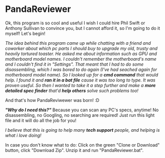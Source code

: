 # PandaReviewer

Ok, this program is so cool and useful I wish I could hire Phil Swift or Anthony Sullivan to convince you, but I cannot afford it, so I'm going to do it myself! Let's begin!

*The idea behind this program came up while chatting with a friend and coworker about which pc parts I should buy to upgrade my old, trusty and heavily tortured toaster. He asked me about information such as GPU and motherboard model names. I couldn't remember the motherboard's name and I couldn't find it in "Settings". That meant that I had to do some disassembling, which I was bored to do again (I've had seached again for motherboard model name). So I looked up for a **cmd command** that would help. I found it and **ran it in a bat file** cause it was too long to type. It was proven useful. So then I wanted to take it a step further and make a **more detailed spec finder** that'd **help others** solve such problems too!*

And that's how PandaReviwewer was born! :D

***"Why do I need this?"***
Because you can scan any PC's specs, anytime! No disassembling, no Googling, no searching are required! Just run this light file and it will do all the job for you! 

*I believe that this is going to help many **tech support** people, and helping is what i love doing!*

In case you don't know what to do: Click on the green "Clone or Download" button, click "Download Zip". Unzip it and run "PandaReviewer.bat".
